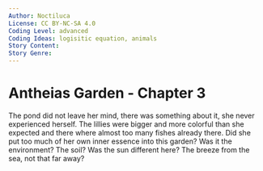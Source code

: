 ```yaml
---
Author: Noctiluca
License: CC BY-NC-SA 4.0
Coding Level: advanced
Coding Ideas: logisitic equation, animals
Story Content:
Story Genre:
---
```


# Antheias Garden - Chapter 3

The pond did not leave her mind, there was something about it, she never
experienced herself. The lillies were bigger and more colorful than she expected
and there where almost too many fishes already there. Did she put too much of
her own inner essence into this garden? Was it the environment? The soil? Was
the sun different here? The breeze from the sea, not that far away?
